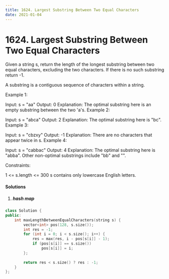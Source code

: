 ```yaml
---
title: 1624. Largest Substring Between Two Equal Characters
date: 2021-01-04
---
```

# 1624. Largest Substring Between Two Equal Characters
Given a string s, return the length of the longest substring between two equal characters, excluding the two characters. If there is no such substring return -1.

A substring is a contiguous sequence of characters within a string.

 

Example 1:

Input: s = "aa"
Output: 0
Explanation: The optimal substring here is an empty substring between the two 'a's.
Example 2:

Input: s = "abca"
Output: 2
Explanation: The optimal substring here is "bc".
Example 3:

Input: s = "cbzxy"
Output: -1
Explanation: There are no characters that appear twice in s.
Example 4:

Input: s = "cabbac"
Output: 4
Explanation: The optimal substring here is "abba". Other non-optimal substrings include "bb" and "".
 

Constraints:

1 <= s.length <= 300
s contains only lowercase English letters.

#### Solutions

1. ##### hash map

```cpp
class Solution {
public:
    int maxLengthBetweenEqualCharacters(string s) {
        vector<int> pos(128, s.size());
        int res = -1;
        for (int i = 0; i < s.size(); i++) {
            res = max(res, i - pos[s[i]] - 1);
            if (pos[s[i]] == s.size())
                pos[s[i]] = i;
        };
        
        return res < s.size() ? res : -1;
    }
};
```